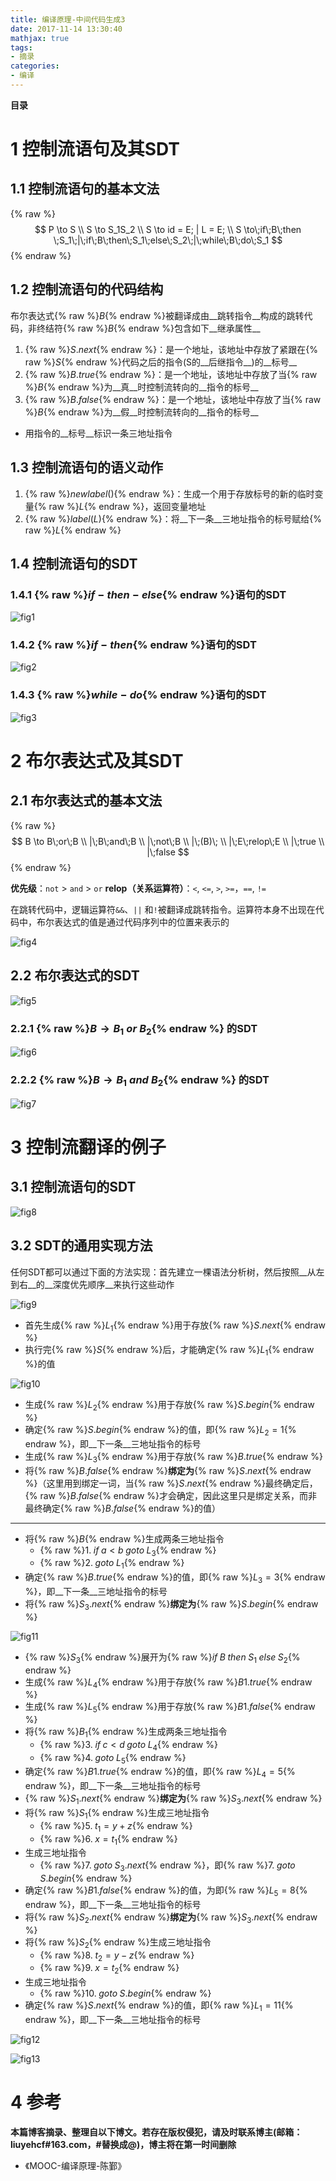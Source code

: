 ```yaml
---
title: 编译原理-中间代码生成3
date: 2017-11-14 13:30:40
mathjax: true
tags: 
- 摘录
categories: 
- 编译
---
```


__目录__

<!-- toc -->
<!--more-->

# 1 控制流语句及其SDT

## 1.1 控制流语句的基本文法

{% raw %}$$
P \to S \\
S \to S_1S_2 \\
S \to id = E; | L = E; \\
S \to\;if\;B\;then \;S_1\;|\;if\;B\;then\;S_1\;else\;S_2\;|\;while\;B\;do\;S_1
$${% endraw %}

## 1.2 控制流语句的代码结构

布尔表达式{% raw %}$B${% endraw %}被翻译成由__跳转指令__构成的跳转代码，非终结符{% raw %}$B${% endraw %}包含如下__继承属性__

1. {% raw %}$S.next${% endraw %}：是一个地址，该地址中存放了紧跟在{% raw %}$S${% endraw %}代码之后的指令(S的__后继指令__)的__标号__
1. {% raw %}$B.true${% endraw %}：是一个地址，该地址中存放了当{% raw %}$B${% endraw %}为__真__时控制流转向的__指令的标号__
1. {% raw %}$B.false${% endraw %}：是一个地址，该地址中存放了当{% raw %}$B${% endraw %}为__假__时控制流转向的__指令的标号__
* 用指令的__标号__标识一条三地址指令

## 1.3 控制流语句的语义动作

1. {% raw %}$newlabel()${% endraw %}：生成一个用于存放标号的新的临时变量{% raw %}$L${% endraw %}，返回变量地址
1. {% raw %}$label(L)${% endraw %}：将__下一条__三地址指令的标号赋给{% raw %}$L${% endraw %}

## 1.4 控制流语句的SDT

### 1.4.1 {% raw %}$if-then-else${% endraw %}语句的SDT

![fig1](/images/编译原理-中间代码生成3/fig1.jpg)

### 1.4.2 {% raw %}$if-then${% endraw %}语句的SDT

![fig2](/images/编译原理-中间代码生成3/fig2.jpg)

### 1.4.3 {% raw %}$while-do${% endraw %}语句的SDT

![fig3](/images/编译原理-中间代码生成3/fig3.jpg)

# 2 布尔表达式及其SDT

## 2.1 布尔表达式的基本文法

{% raw %}$$
B \to B\;or\;B \\
|\;B\;and\;B \\
|\;not\;B \\
|\;(B)\; \\
|\;E\;relop\;E \\
|\;true \\
|\;false
$${% endraw %}

__优先级__：`not` \> `and` \> `or`
__relop（关系运算符）__：`<`, `<=`, `>`, `>=`，`==`, `!=`

在跳转代码中，逻辑运算符`&&`、`||` 和`!`被翻译成跳转指令。运算符本身不出现在代码中，布尔表达式的值是通过代码序列中的位置来表示的

![fig4](/images/编译原理-中间代码生成3/fig4.jpg)

## 2.2 布尔表达式的SDT

![fig5](/images/编译原理-中间代码生成3/fig5.jpg)

### 2.2.1 {% raw %}$B \to B_1\;or\;B_2${% endraw %} 的SDT

![fig6](/images/编译原理-中间代码生成3/fig6.jpg)

### 2.2.2 {% raw %}$B \to B_1\;and\;B_2${% endraw %} 的SDT

![fig7](/images/编译原理-中间代码生成3/fig7.jpg)

# 3 控制流翻译的例子

## 3.1 控制流语句的SDT

![fig8](/images/编译原理-中间代码生成3/fig8.jpg)

## 3.2 SDT的通用实现方法

任何SDT都可以通过下面的方法实现：首先建立一棵语法分析树，然后按照__从左到右__的__深度优先顺序__来执行这些动作

![fig9](/images/编译原理-中间代码生成3/fig9.jpg)

* 首先生成{% raw %}$L_1${% endraw %}用于存放{% raw %}$S.next${% endraw %}
* 执行完{% raw %}$S${% endraw %}后，才能确定{% raw %}$L_1${% endraw %}的值

![fig10](/images/编译原理-中间代码生成3/fig10.jpg)

* 生成{% raw %}$L_2${% endraw %}用于存放{% raw %}$S.begin${% endraw %}
* 确定{% raw %}$S.begin${% endraw %}的值，即{% raw %}$L_2=1${% endraw %}，即__下一条__三地址指令的标号
* 生成{% raw %}$L_3${% endraw %}用于存放{% raw %}$B.true${% endraw %}
* 将{% raw %}$B.false${% endraw %}__绑定为__{% raw %}$S.next${% endraw %}（这里用到绑定一词，当{% raw %}$S.next${% endraw %}最终确定后，{% raw %}$B.false${% endraw %}才会确定，因此这里只是绑定关系，而非最终确定{% raw %}$B.false${% endraw %}的值）

---

* 将{% raw %}$B${% endraw %}生成两条三地址指令
    * {% raw %}$1.\;if\;a<b\;goto\;L_3${% endraw %}
    * {% raw %}$2.\;goto\;L_1${% endraw %}
* 确定{% raw %}$B.true${% endraw %}的值，即{% raw %}$L_3=3${% endraw %}，即__下一条__三地址指令的标号
* 将{% raw %}$S_3.next${% endraw %}__绑定为__{% raw %}$S.begin${% endraw %}

![fig11](/images/编译原理-中间代码生成3/fig11.jpg)

* {% raw %}$S_3${% endraw %}展开为{% raw %}$if\;B\;then\;S_1\;else\;S_2${% endraw %}
* 生成{% raw %}$L_4${% endraw %}用于存放{% raw %}$B1.true${% endraw %}
* 生成{% raw %}$L_5${% endraw %}用于存放{% raw %}$B1.false${% endraw %}
* 将{% raw %}$B_1${% endraw %}生成两条三地址指令
    * {% raw %}$3.\;if\;c<d\;goto\;L_4${% endraw %}
    * {% raw %}$4.\;goto\;L_5${% endraw %}
* 确定{% raw %}$B1.true${% endraw %}的值，即{% raw %}$L_4=5${% endraw %}，即__下一条__三地址指令的标号
* {% raw %}$S_1.next${% endraw %}__绑定为__{% raw %}$S_3.next${% endraw %}
* 将{% raw %}$S_1${% endraw %}生成三地址指令
    * {% raw %}$5.\;t_1 = y+z${% endraw %}
    * {% raw %}$6.\;x = t_1${% endraw %}
* 生成三地址指令
    * {% raw %}$7.\;goto\;S_3.next${% endraw %}，即{% raw %}$7.\;goto\;S.begin${% endraw %}
* 确定{% raw %}$B1.false${% endraw %}的值，为即{% raw %}$L_5=8${% endraw %}，即__下一条__三地址指令的标号
* 将{% raw %}$S_2.next${% endraw %}__绑定为__{% raw %}$S_3.next${% endraw %}
* 将{% raw %}$S_2${% endraw %}生成三地址指令
    * {% raw %}$8.\;t_2 = y-z${% endraw %}
    * {% raw %}$9.\;x = t_2${% endraw %}
* 生成三地址指令
    * {% raw %}$10.\;goto\;S.begin${% endraw %}
* 确定{% raw %}$S.next${% endraw %}的值，即{% raw %}$L_1=11${% endraw %}，即__下一条__三地址指令的标号

![fig12](/images/编译原理-中间代码生成3/fig12.jpg)

![fig13](/images/编译原理-中间代码生成3/fig13.jpg)

# 4 参考

__本篇博客摘录、整理自以下博文。若存在版权侵犯，请及时联系博主(邮箱：liuyehcf#163.com，#替换成@)，博主将在第一时间删除__

* 《MOOC-编译原理-陈鄞》
